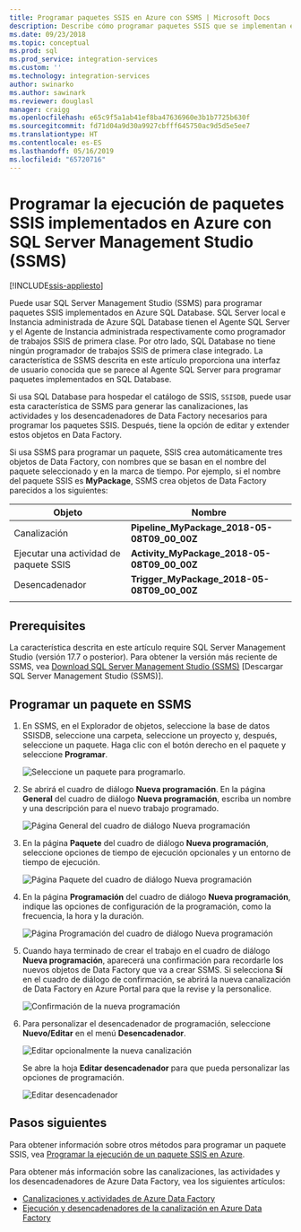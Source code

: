 ```yaml
---
title: Programar paquetes SSIS en Azure con SSMS | Microsoft Docs
description: Describe cómo programar paquetes SSIS que se implementan en Azure SQL Database usando el comando Schedule en SQL Server Management Studio (SSMS).
ms.date: 09/23/2018
ms.topic: conceptual
ms.prod: sql
ms.prod_service: integration-services
ms.custom: ''
ms.technology: integration-services
author: swinarko
ms.author: sawinark
ms.reviewer: douglasl
manager: craigg
ms.openlocfilehash: e65c9f5a1ab41ef8ba47636960e3b1b7725b630f
ms.sourcegitcommit: fd71d04a9d30a9927cbfff645750ac9d5d5e5ee7
ms.translationtype: HT
ms.contentlocale: es-ES
ms.lasthandoff: 05/16/2019
ms.locfileid: "65720716"
---
```

# <a name="schedule-the-execution-of-ssis-packages-deployed-in-azure-with-sql-server-management-studio-ssms"></a>Programar la ejecución de paquetes SSIS implementados en Azure con SQL Server Management Studio (SSMS)

[!INCLUDE[ssis-appliesto](../../includes/ssis-appliesto-ssvrpluslinux-asdb-asdw-xxx.md)]



Puede usar SQL Server Management Studio (SSMS) para programar paquetes SSIS implementados en Azure SQL Database. SQL Server local e Instancia administrada de Azure SQL Database tienen el Agente SQL Server y el Agente de Instancia administrada respectivamente como programador de trabajos SSIS de primera clase. Por otro lado, SQL Database no tiene ningún programador de trabajos SSIS de primera clase integrado. La característica de SSMS descrita en este artículo proporciona una interfaz de usuario conocida que se parece al Agente SQL Server para programar paquetes implementados en SQL Database.

Si usa SQL Database para hospedar el catálogo de SSIS, `SSISDB`, puede usar esta característica de SSMS para generar las canalizaciones, las actividades y los desencadenadores de Data Factory necesarios para programar los paquetes SSIS. Después, tiene la opción de editar y extender estos objetos en Data Factory.

Si usa SSMS para programar un paquete, SSIS crea automáticamente tres objetos de Data Factory, con nombres que se basan en el nombre del paquete seleccionado y en la marca de tiempo. Por ejemplo, si el nombre del paquete SSIS es **MyPackage**, SSMS crea objetos de Data Factory parecidos a los siguientes:

| Objeto | Nombre |
|---|---|
| Canalización | **Pipeline_MyPackage_2018-05-08T09_00_00Z** |
| Ejecutar una actividad de paquete SSIS | **Activity_MyPackage_2018-05-08T09_00_00Z** |
| Desencadenador | **Trigger_MyPackage_2018-05-08T09_00_00Z** |
|||

## <a name="prerequisites"></a>Prerequisites

La característica descrita en este artículo require SQL Server Management Studio (versión 17.7 o posterior). Para obtener la versión más reciente de SSMS, vea [Download SQL Server Management Studio (SSMS)](../../ssms/download-sql-server-management-studio-ssms.md) [Descargar SQL Server Management Studio (SSMS)].

## <a name="schedule-a-package-in-ssms"></a>Programar un paquete en SSMS

1. En SSMS, en el Explorador de objetos, seleccione la base de datos SSISDB, seleccione una carpeta, seleccione un proyecto y, después, seleccione un paquete. Haga clic con el botón derecho en el paquete y seleccione **Programar**.

    ![Seleccione un paquete para programarlo.](media/ssis-azure-schedule-packages-ssms/schedule-ssms-image1-schedule.png)

2. Se abrirá el cuadro de diálogo **Nueva programación**. En la página **General** del cuadro de diálogo **Nueva programación**, escriba un nombre y una descripción para el nuevo trabajo programado.

    ![Página General del cuadro de diálogo Nueva programación](media/ssis-azure-schedule-packages-ssms/schedule-ssms-image2-new-schedule.png)

3. En la página **Paquete** del cuadro de diálogo **Nueva programación**, seleccione opciones de tiempo de ejecución opcionales y un entorno de tiempo de ejecución.

    ![Página Paquete del cuadro de diálogo Nueva programación](media/ssis-azure-schedule-packages-ssms/schedule-ssms-image3-new-schedule2.png)

4. En la página **Programación** del cuadro de diálogo **Nueva programación**, indique las opciones de configuración de la programación, como la frecuencia, la hora y la duración.

    ![Página Programación del cuadro de diálogo Nueva programación](media/ssis-azure-schedule-packages-ssms/schedule-ssms-image4-new-schedule3.png)

5. Cuando haya terminado de crear el trabajo en el cuadro de diálogo **Nueva programación**, aparecerá una confirmación para recordarle los nuevos objetos de Data Factory que va a crear SSMS. Si selecciona **Sí** en el cuadro de diálogo de confirmación, se abrirá la nueva canalización de Data Factory en Azure Portal para que la revise y la personalice.

    ![Confirmación de la nueva programación](media/ssis-azure-schedule-packages-ssms/schedule-ssms-image5-confirmation.png)

6. Para personalizar el desencadenador de programación, seleccione **Nuevo/Editar** en el menú **Desencadenador**.

    ![Editar opcionalmente la nueva canalización](media/ssis-azure-schedule-packages-ssms/schedule-ssms-image6-edit.png)

    Se abre la hoja **Editar desencadenador** para que pueda personalizar las opciones de programación.

    ![Editar desencadenador](media/ssis-azure-schedule-packages-ssms/schedule-ssms-image7-edit2.png)

## <a name="next-steps"></a>Pasos siguientes

Para obtener información sobre otros métodos para programar un paquete SSIS, vea [Programar la ejecución de un paquete SSIS en Azure](ssis-azure-schedule-packages.md).

Para obtener más información sobre las canalizaciones, las actividades y los desencadenadores de Azure Data Factory, vea los siguientes artículos:
-   [Canalizaciones y actividades de Azure Data Factory](https://docs.microsoft.com/azure/data-factory/concepts-pipelines-activities)
-   [Ejecución y desencadenadores de la canalización en Azure Data Factory](https://docs.microsoft.com/azure/data-factory/concepts-pipeline-execution-triggers)
